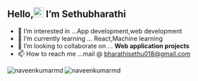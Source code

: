 <h2> Hello,<img src="https://github.com/TheDudeThatCode/TheDudeThatCode/blob/master/Assets/Hi.gif" width="23px">  I’m Sethubharathi</h2>

- 👀 I’m interested in ...App development,web development
- 🌱 I’m currently learning ... React,Machine learning
- 💞️ I’m looking to collaborate on ... <b>Web application projects</b>
- 📫 How to reach me ...mail @ bharathisethu018@gmail.com


<img align="center" src="https://github-readme-stats.vercel.app/api/top-langs?username=Sethu-bharathi&show_icons=true&locale=en&layout=compact" alt="naveenkumarmd" />

<img align="center" src="https://github-readme-streak-stats.herokuapp.com/?user=Sethu-bharathi&" alt="naveenkumarmd" />
